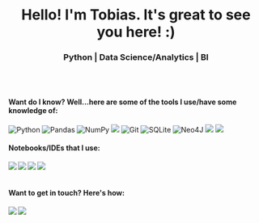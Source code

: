 <head>
<h1 align="center">Hello! I'm Tobias. It's great to see you here! :)</h1>
<h3 align="center">Python | Data Science/Analytics | BI</h3>
</head>
<br></br>
<h4>Want do I know? Well...here are some of the tools I use/have some knowledge of:</h4>

![Python](https://img.shields.io/badge/python-3670A0?style=for-the-badge&logo=python&logoColor=ffdd54)
![Pandas](https://img.shields.io/badge/pandas-%23150458.svg?style=for-the-badge&logo=pandas&logoColor=white)
![NumPy](https://img.shields.io/badge/numpy-%23013243.svg?style=for-the-badge&logo=numpy&logoColor=white)
<img src="https://img.shields.io/badge/scikit_learn-F7931E?style=for-the-badge&logo=scikit-learn&logoColor=white" />
![Git](https://img.shields.io/badge/git-%23F05033.svg?style=for-the-badge&logo=git&logoColor=white)
![SQLite](https://img.shields.io/badge/sqlite-%2307405e.svg?style=for-the-badge&logo=sqlite&logoColor=white)
![Neo4J](https://img.shields.io/badge/Neo4j-008CC1?style=for-the-badge&logo=neo4j&logoColor=white)
<img src="https://img.shields.io/badge/Tableau-E97627?style=for-the-badge&logo=Tableau&logoColor=white" />
<img src="https://img.shields.io/badge/PowerBI-F2C811?style=for-the-badge&logo=Power%20BI&logoColor=white" />


<h4>Notebooks/IDEs that I use:</h4>
<img align='left' src="https://img.shields.io/badge/Visual_Studio_Code-0078D4?style=for-the-badge&logo=visual%20studio%20code&logoColor=white" />
<img align='left' src="https://img.shields.io/badge/PyCharm-000000.svg?&style=for-the-badge&logo=PyCharm&logoColor=white" />
<img align='left' src="https://img.shields.io/badge/Jupyter-F37626.svg?&style=for-the-badge&logo=Jupyter&logoColor=white" />
<img align='left' src="https://img.shields.io/badge/Colab-F9AB00?style=for-the-badge&logo=googlecolab&color=525252" />

<br></br>
<h4>Want to get in touch? Here's how:</h4>
<a href="https://www.linkedin.com/in/tobias-sirianni/" target="_blank"><img align='left' src="https://img.shields.io/badge/-LinkedIn-%230077B5?style=for-the-badge&logo=linkedin&logoColor=" target="_blank"></a> 
 <a href = "maito: sirianni.gf@gmail.com"><img align='left' src="https://img.shields.io/badge/-Gmail-%23333?style=for-the-badge&logo=gmail&logoColor=" target="_blank"></a>
